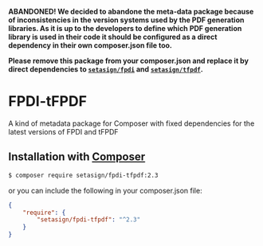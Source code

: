 **ABANDONED! We decided to abandone the meta-data package because of inconsistencies in the version systems used by the PDF generation libraries. As it is up to the developers to define which PDF generation library is used in their code it should be configured as a direct dependency in their own composer.json file too.**

**Please remove this package from your composer.json and replace it by direct dependencies to [`setasign/fpdi`](https://packagist.org/packages/setasign/fpdi) and [`setasign/tfpdf`](https://packagist.org/packages/setasign/tfpdf).**

# FPDI-tFPDF
A kind of metadata package for Composer with fixed dependencies for the latest versions of FPDI and tFPDF

## Installation with [Composer](https://packagist.org/packages/setasign/fpdi-tfpdf)

```bash
$ composer require setasign/fpdi-tfpdf:2.3
```

or you can include the following in your composer.json file:

```json
{
    "require": {
        "setasign/fpdi-tfpdf": "^2.3"
    }
}
```
